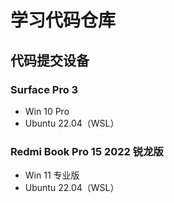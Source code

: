 # 学习代码仓库  
  
## 代码提交设备  
  
### Surface Pro 3 
  
- Win 10 Pro 
- Ubuntu 22.04（WSL）  
  
### Redmi Book Pro 15 2022 锐龙版  
  
- Win 11 专业版  
- Ubuntu 22.04（WSL）
